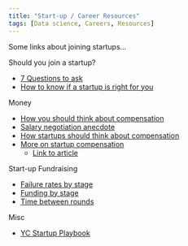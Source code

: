 ```yaml
---
title: "Start-up / Career Resources"
tags: [Data science, Careers, Resources]
---
```


Some links about joining startups...

Should you join a startup?
* [7 Questions to ask](https://blog.cardash.com/7-questions-to-ask-founders-before-joining-their-startup-5c197f6d6233)
* [How to know if a startup is right for you](https://hbr.org/2016/05/how-to-know-if-joining-a-startup-is-right-for-you)

Money
* [How you should think about compensation](https://www.financialsamurai.com/candid-advice-for-those-joining-the-startup-world/)
* [Salary negotiation anecdote](https://blog.keen.io/how-i-negotiated-my-startup-compensation-a291a9fb20a8)
* [How startups should think about compensation](http://firstround.com/review/A-Counterintuitive-System-for-Startup-Compensation/)
* [More on startup compensation](https://quip.com/HEB3Ah9dYD6o)
  * [Link to article](https://www.inc.com/jessica-stillman/everything-you-need-to-know-about-startup-compensation.html)

Start-up Fundraising
* [Failure rates by stage](https://towardsdatascience.com/dissecting-startup-failure-by-stage-34bb70354a36)
* [Funding by stage](https://towardsdatascience.com/when-do-unicorns-grow-their-horns-series-d-on-average-e75b52ac9dc0)
* [Time between rounds](https://medium.com/radicle/how-much-runway-should-you-target-between-financing-rounds-478b1616cfb5)

Misc
* [YC Startup Playbook](http://playbook.samaltman.com/)
